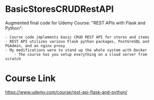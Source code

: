 # BasicStoresCRUDRestAPI
Augmented final code for Udemy Course: "REST APIs with Flask and Python":

    - Course code implements basic CRUD REST API for stores and items
    - REST API utilizes various Flask python packages, PostGreSQL and PGAdmin, and an nginx proxy
    - My modifications were to stand up the whole system with Docker
        - The course has you setup everything on a cloud server from scratch

# Course Link
https://www.udemy.com/course/rest-api-flask-and-python/
